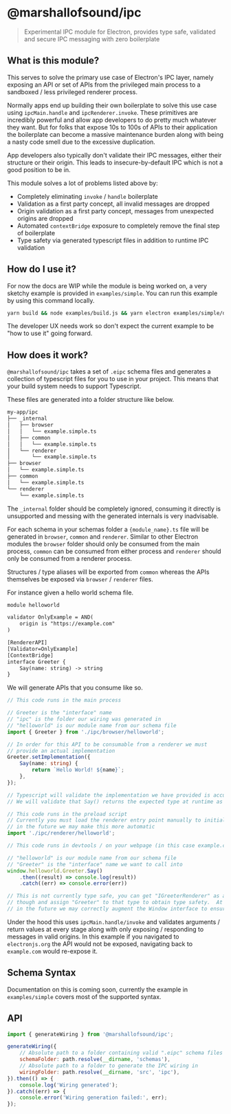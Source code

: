 # @marshallofsound/ipc

> Experimental IPC module for Electron, provides type safe, validated and
> secure IPC messaging with zero boilerplate

## What is this module?

This serves to solve the primary use case of Electron's IPC layer, namely
exposing an API or set of APIs from the privileged main process to a
sandboxed / less privileged renderer process.

Normally apps end up building their own boilerplate to solve this use case
using `ipcMain.handle` and `ipcRenderer.invoke`.  These primitives are
incredibly powerful and allow app developers to do pretty much whatever
they want.  But for folks that expose 10s to 100s of APIs to their
application the boilerplate can become a massive maintenance burden along
with being a nasty code smell due to the excessive duplication.

App developers also typically don't validate their IPC messages, either their
structure or their origin.  This leads to insecure-by-default IPC which is not
a good position to be in.

This module solves a lot of problems listed above by:

* Completely eliminating `invoke` / `handle` boilerplate
* Validation as a first party concept, all invalid messages are dropped
* Origin validation as a first party concept, messages from unexpected origins are dropped
* Automated `contextBridge` exposure to completely remove the final step of boilerplate
* Type safety via generated typescript files in addition to runtime IPC validation

## How do I use it?

For now the docs are WIP while the module is being worked on, a very sketchy example is
provided in `examples/simple`.  You can run this example by using this command locally.

```bash
yarn build && node examples/build.js && yarn electron examples/simple/dist
```

The developer UX needs work so don't expect the current example to be "how to use it"
going forward.

## How does it work?

`@marshallofsound/ipc` takes a set of `.eipc` schema files and generates a collection of
typescript files for you to use in your project.  This means that your build system
needs to support Typescript.

These files are generated into a folder structure like below.

```bash
my-app/ipc
├── _internal
│   ├── browser
│   │   └── example.simple.ts
│   ├── common
│   │   └── example.simple.ts
│   └── renderer
│       └── example.simple.ts
├── browser
│   └── example.simple.ts
├── common
│   └── example.simple.ts
└── renderer
    └── example.simple.ts
```

The `_internal` folder should be completely ignored, consuming it directly is unsupported
and messing with the generated internals is very inadvisable.

For each schema in your schemas folder a `{module_name}.ts` file will be generated in
`browser`, `common` and `renderer`.  Similar to other Electron modules the `browser`
folder should only be consumed from the main process, `common` can be consumed from
either process and `renderer` should only be consumed from a renderer process.

Structures / type aliases will be exported from `common` whereas the APIs themselves
be exposed via `browser` / `renderer` files.

For instance given a hello world schema file.

```txt
module helloworld

validator OnlyExample = AND(
    origin is "https://example.com"
)

[RendererAPI]
[Validator=OnlyExample]
[ContextBridge]
interface Greeter {
    Say(name: string) -> string
}
```

We will generate APIs that you consume like so.

```ts
// This code runs in the main process

// Greeter is the "interface" name
// "ipc" is the folder our wiring was generated in
// "helloworld" is our module name from our schema file
import { Greeter } from './ipc/browser/helloworld';

// In order for this API to be consumable from a renderer we must
// provide an actual implementation
Greeter.setImplementation({
    Say(name: string) {
        return `Hello World! ${name}`;
    },
});

// Typescript will validate the implementation we have provided is accurate
// We will validate that Say() returns the expected type at runtime as well
```

```ts
// This code runs in the preload script
// Currently you must load the renderer entry point manually to initialize
// in the future we may make this more automatic
import './ipc/renderer/helloworld';
```

```ts
// This code runs in devtools / on your webpage (in this case example.com)

// "helloworld" is our module name from our schema file
// "Greeter" is the "interface" name we want to call into
window.helloworld.Greeter.Say()
    .then((result) => console.log(result))
    .catch((err) => console.error(err))

// This is not currently type safe, you can get "IGreeterRenderer" as an interface type
// though and assign "Greeter" to that type to obtain type safety.  At some point
// in the future we may correctly augment the Window interface to ensure type safety.
```

Under the hood this uses `ipcMain.handle/invoke` and validates arguments / return values
at every stage along with only exposing / responding to messages in valid origins.  In this
example if you navigated to `electronjs.org` the API would not be exposed, navigating back to
`example.com` would re-expose it.

## Schema Syntax

Documentation on this is coming soon, currently the example in `examples/simple` covers most
of the supported syntax.

## API

```js
import { generateWiring } from '@marshallofsound/ipc';

generateWiring({
    // Absolute path to a folder containing valid ".eipc" schema files
    schemaFolder: path.resolve(__dirname, 'schemas'),
    // Absolute path to a folder to generate the IPC wiring in
    wiringFolder: path.resolve(__dirname, 'src', 'ipc'),
}).then(() => {
    console.log('Wiring generated');
}).catch((err) => {
    console.error('Wiring generation failed:', err);
});
```
